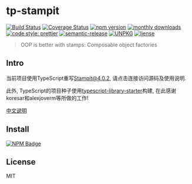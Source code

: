 # tp-stampit

[![Build Status](https://www.travis-ci.org/typescript-practice/stampit.svg?branch=master)](https://www.travis-ci.org/typescript-practice/stampit)
[![Coverage Status](https://coveralls.io/repos/github/typescript-practice/stampit/badge.svg?branch=master)](https://coveralls.io/github/typescript-practice/stampit?branch=master)
[![npm version](https://img.shields.io/npm/v/tp-stampit.svg?style=flat-square)](https://www.npmjs.com/package/tp-stampit)
[![monthly downloads](https://img.shields.io/npm/dm/tp-stampit.svg?style=flat-square)](https://www.npmjs.com/package/tp-stampit)
[![code style: prettier](https://img.shields.io/badge/code_style-prettier-ff69b4.svg?style=flat-square)](https://github.com/prettier/prettier)
[![semantic-release](https://img.shields.io/badge/%20%20%F0%9F%93%A6%F0%9F%9A%80-semantic--release-e10079.svg)](https://github.com/semantic-release/semantic-release)
[![UNPKG](https://img.shields.io/badge/unpkg.com--green.svg)](https://unpkg.com/tp-stampit@latest/dist/stampit.umd.js)
[![liense](https://img.shields.io/github/license/typescript-practice/stampit.svg)]()

> OOP is better with stamps: Composable object factories

## Intro

当前项目使用TypeScript重写[Stampit@4.0.2](https://github.com/stampit-org/stampit/tree/v4.0.2), 请点击连接访问源码及使用说明.

此外, TypeScript的项目种子使用[typescript-library-starter](https://github.com/alexjoverm/typescript-library-starter)构建, 在此感谢koresar和alexjoverm等所做的工作!

[中文说明](https://github.com/typescript-practice/stampit/blob/master/README_CN.md)

## Install

[![NPM Badge](https://nodei.co/npm/tp-stampit.png?downloads=true)](https://www.npmjs.com/package/tp-stampit)

## License

MIT